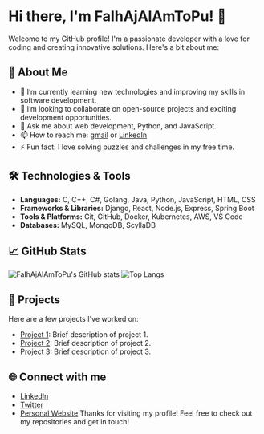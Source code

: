 # Hi there, I'm FaIhAjAlAmToPu! 👋 
Welcome to my GitHub profile! I'm a passionate developer with a love for coding and creating innovative solutions. Here's a bit about me: 
## 🚀 About Me 
- 🌱 I’m currently learning new technologies and improving my skills in software development. 
- 👯 I’m looking to collaborate on open-source projects and exciting development opportunities.
- 💬 Ask me about web development, Python, and JavaScript.
- 📫 How to reach me: [gmail](mailto:faihajnow@gmail.com) or [LinkedIn](https://www.linkedin.com/in/your-profile)
- ⚡ Fun fact: I love solving puzzles and challenges in my free time.
## 🛠️ Technologies & Tools
- **Languages:** C, C++, C#, Golang, Java, Python, JavaScript, HTML, CSS
- **Frameworks & Libraries:** Django, React, Node.js, Express, Spring Boot
- **Tools & Platforms:** Git, GitHub, Docker, Kubernetes, AWS, VS Code
- **Databases:** MySQL, MongoDB, ScyllaDB
## 📈 GitHub Stats 
![FaIhAjAlAmToPu's GitHub stats](https://github-readme-stats.vercel.app/api?username=FaIhAjAlAmToPu&show_icons=true&theme=radical) 
![Top Langs](https://github-readme-stats.vercel.app/api/top-langs/?username=FaIhAjAlAmToPu&layout=compact&theme=radical) 
## 📂 Projects 
Here are a few projects I've worked on: 
- [Project 1](https://github.com/FaIhAjAlAmToPu/project1): Brief description of project 1. 
- [Project 2](https://github.com/FaIhAjAlAmToPu/project2): Brief description of project 2.
- [Project 3](https://github.com/FaIhAjAlAmToPu/project3): Brief description of project 3.
## 🌐 Connect with me 
- [LinkedIn](https://www.linkedin.com/in/your-profile)
- [Twitter](https://twitter.com/your-profile)
- [Personal Website](https://yourwebsite.com)
Thanks for visiting my profile! Feel free to check out my repositories and get in touch!
